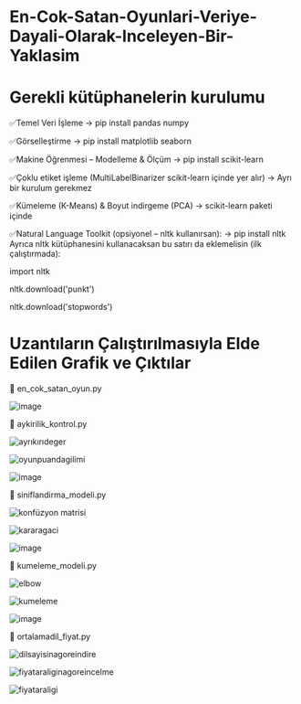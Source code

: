 # En-Cok-Satan-Oyunlari-Veriye-Dayali-Olarak-Inceleyen-Bir-Yaklasim

# Gerekli kütüphanelerin kurulumu
✅Temel Veri İşleme
   → pip install pandas numpy

✅Görselleştirme
   → pip install matplotlib seaborn

✅Makine Öğrenmesi – Modelleme & Ölçüm
   → pip install scikit-learn

✅Çoklu etiket işleme (MultiLabelBinarizer scikit-learn içinde yer alır)
   → Ayrı bir kurulum gerekmez

✅Kümeleme (K-Means) & Boyut indirgeme (PCA)
   → scikit-learn paketi içinde

✅Natural Language Toolkit (opsiyonel – nltk kullanırsan):
   → pip install nltk
    Ayrıca nltk kütüphanesini kullanacaksan bu satırı da eklemelisin (ilk çalıştırmada):
      
import nltk
    
nltk.download('punkt')
    
nltk.download('stopwords')

# Uzantıların Çalıştırılmasıyla Elde Edilen Grafik ve Çıktılar

💼 en_cok_satan_oyun.py

![image](https://github.com/user-attachments/assets/b12f8f97-bf7c-4d1e-a62f-1be484d743aa)

💼 aykirilik_kontrol.py

![ayrıkırıdeger](https://github.com/user-attachments/assets/f083fc4a-072c-4aec-b0d5-37011efc7ee2)

![oyunpuandagilimi](https://github.com/user-attachments/assets/450886db-1bb5-4143-a9e1-a4c9656a072a)

![image](https://github.com/user-attachments/assets/a5f72a73-4468-43dd-b6d2-4dc8cdf3da8d)

💼 siniflandirma_modeli.py

![konfüzyon matrisi](https://github.com/user-attachments/assets/3c607d3d-a696-49e3-adf6-fc37a9005b40)

![kararagaci](https://github.com/user-attachments/assets/7982ad8d-8bb8-4965-81fb-994ac9eed445)

![image](https://github.com/user-attachments/assets/5c2af7eb-4214-46a3-9efd-d781a71515be)

💼 kumeleme_modeli.py

![elbow](https://github.com/user-attachments/assets/221af70b-9fb2-4278-afad-773d53b3a380)

![kumeleme](https://github.com/user-attachments/assets/8f590a7e-1cf5-449f-868a-fed8fc6e488d)

![image](https://github.com/user-attachments/assets/48a9c2e5-f4b8-4907-8c79-c8ea9cd56ea4)

💼 ortalamadil_fiyat.py

![dilsayisinagoreindire](https://github.com/user-attachments/assets/daeb6911-14e1-4df2-bcf6-bc08e189e8d1)

![fiyataraliginagoreincelme](https://github.com/user-attachments/assets/6fdb9649-9871-47d6-98c4-eb4d351d4397)

![fiyataraligi](https://github.com/user-attachments/assets/736cc15e-9090-48aa-9b12-58963737f7bd)















